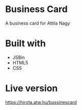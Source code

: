 # Business Card

A business card for Attila Nagy

# Built with

- JSBin
- HTML5
- CSS

# Live version

https://hirota.atw.hu/bussinescard